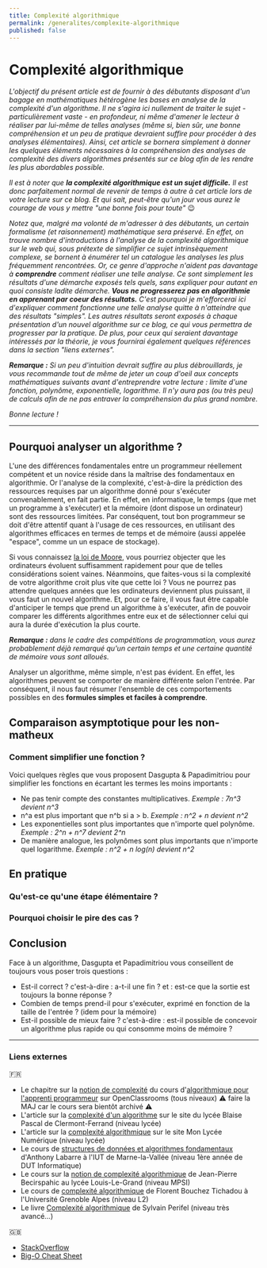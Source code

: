 ```yaml
---
title: Complexité algorithmique
permalink: /generalites/complexite-algorithmique
published: false
---
```


# Complexité algorithmique

_L'objectif du présent article est de fournir à des débutants disposant d'un bagage en mathématiques hétérogène les bases en analyse de la complexité d'un algorithme.
Il ne s'agira ici nullement de traiter le sujet - particulièrement vaste - en profondeur, ni même d'amener le lecteur à réaliser par lui-même de telles analyses (même si, bien sûr, une bonne compréhension et un peu de pratique devraient suffire pour procéder à des analyses élémentaires).
Ainsi, cet article se bornera simplement à donner les quelques éléments nécessaires à la compréhension des analyses de complexité des divers algorithmes présentés sur ce blog afin de les rendre les plus abordables possible._

_Il est à noter que **la complexité algorithmique est un sujet difficile.**
Il est donc parfaitement normal de revenir de temps à autre à cet article lors de votre lecture sur ce blog.
Et qui sait, peut-être qu'un jour vous aurez le courage de vous y mettre "une bonne fois pour toute"_ :wink:

_Notez que, malgré ma volonté de m'adresser à des débutants, un certain formalisme (et raisonnement) mathématique sera préservé.
En effet, on trouve nombre d'introductions à l'analyse de la complexité algorithmique sur le web qui, sous prétexte de simplifier ce sujet intrinsèquement complexe, se bornent à énumérer tel un catalogue les analyses les plus fréquemment rencontrées.
Or, ce genre d'approche n'aident pas davantage à **comprendre** comment réaliser une telle analyse.
Ce sont simplement les résultats d'une démarche exposés tels quels, sans expliquer pour autant en quoi consiste ladite démarche.
**Vous ne progresserez pas en algorithmie en apprenant par coeur des résultats.**
C'est pourquoi je m'efforcerai ici d'expliquer comment fonctionne une telle analyse quitte à n'atteindre que des résultats "simples".
Les autres résultats seront exposés à chaque présentation d'un nouvel algorithme sur ce blog, ce qui vous permettra de progresser par la pratique.
De plus, pour ceux qui seraient davantage intéressés par la théorie, je vous fournirai également quelques références dans la section "liens externes"._

_**Remarque :**
Si un peu d'intuition devrait suffire au plus débrouillards, je vous recommande tout de même de jeter un coup d'oeil aux concepts mathématiques suivants avant d'entreprendre votre lecture : limite d'une fonction, polynôme, exponentielle, logarithme.
Il n'y aura pas (ou très peu) de calculs afin de ne pas entraver la compréhension du plus grand nombre._

_Bonne lecture !_

---

## Pourquoi analyser un algorithme ?

L'une des différences fondamentales entre un programmeur réellement compétent et un novice réside dans la maîtrise des fondamentaux en algorithmie.
Or l'analyse de la complexité, c'est-à-dire la prédiction des ressources requises par un algorithme donné pour s'exécuter convenablement, en fait partie.
En effet, en informatique, le temps (que met un programme à s'exécuter) et la mémoire (dont dispose un ordinateur) sont des ressources limitées.
Par conséquent, tout bon programmeur se doit d'être attentif quant à l'usage de ces ressources, en utilisant des algorithmes efficaces en termes de temps et de mémoire (aussi appelée "espace", comme un un espace de stockage).

Si vous connaissez  [la loi de Moore](https://fr.wikipedia.org/wiki/Loi_de_Moore), vous pourriez objecter que les ordinateurs évoluent suffisamment rapidement pour que de telles considérations soient vaines.
Néanmoins, que faites-vous si la complexité de votre algorithme croit plus vite que cette loi ?
Vous ne pourrez pas attendre quelques années que les ordinateurs deviennent plus puissant, il vous faut un nouvel algorithme.
Et, pour ce faire, il vous faut être capable d'anticiper le temps que prend un algorithme à s'exécuter, afin de pouvoir comparer les différents algorithmes entre eux et de sélectionner celui qui aura la durée d'exécution la plus courte.

_**Remarque :** dans le cadre des compétitions de programmation, vous aurez probablement déjà remarqué qu'un certain temps et une certaine quantité de mémoire vous sont alloués._

Analyser un algorithme, même simple, n'est pas évident.
En effet, les algorithmes peuvent se comporter de manière différente selon l'entrée.
Par conséquent, il nous faut résumer l'ensemble de ces comportements possibles en des **formules simples et faciles à comprendre**.

## Comparaison asymptotique pour les non-matheux

### Comment simplifier une fonction ?

Voici quelques règles que vous proposent Dasgupta & Papadimitriou pour simplifier les fonctions en écartant les termes les moins importants :
  - Ne pas tenir compte des constantes multiplicatives. _Exemple : 7n^3 devient n^3_
  - n^a est plus important que n^b si a > b. _Exemple : n^2 + n devient n^2_
  - Les exponentielles sont plus importantes que n'importe quel polynôme. _Exemple : 2^n + n^7 devient 2^n_
  - De manière analogue, les polynômes sont plus importants que n'importe quel logarithme. _Exemple : n^2 + n log(n) devient n^2_

## En pratique

### Qu'est-ce qu'une étape élémentaire ?

### Pourquoi choisir le pire des cas ?

## Conclusion

Face à un algorithme, Dasgupta et Papadimitriou vous conseillent de toujours vous poser trois questions :
  - Est-il correct ? c'est-à-dire : a-t-il une fin ? et : est-ce que la sortie est toujours la bonne réponse ?
  - Combien de temps prend-il pour s'exécuter, exprimé en fonction de la taille de l'entrée ? (idem pour la mémoire)
  - Est-il possible de mieux faire ? c'est-à-dire : est-il possible de concevoir un algorithme plus rapide ou qui consomme moins de mémoire ?

---

### Liens externes
:fr:
  - Le chapitre sur la [notion de complexité](https://openclassrooms.com/fr/courses/1467201-algorithmique-pour-lapprenti-programmeur/1467358-la-notion-de-complexite) du cours d'[algorithmique pour l'apprenti programmeur](https://openclassrooms.com/fr/courses/1467201-algorithmique-pour-lapprenti-programmeur) sur OpenClassrooms (tous niveaux) :warning: faire la MAJ car le cours sera bientôt archivé :warning:
  - L'article sur la [complexité d'un algorithme](https://info.blaisepascal.fr/nsi-complexite-dun-algorithme) sur le site du lycée Blaise Pascal de Clermont-Ferrand (niveau lycée)
  - L'article sur la [complexité algorithmique](http://www.monlyceenumerique.fr/nsi_premiere/algo_a/a2_complexite.php) sur le site Mon Lycée Numérique (niveau lycée)
  - Le cours de [structures de données et algorithmes fondamentaux](http://igm.univ-mlv.fr/~alabarre/teaching/struct/poly-m1103.pdf) d'Anthony Labarre à l'IUT de Marne-la-Vallée (niveau 1ère année de DUT Informatique)
  - Le cours sur la [notion de complexité algorithmique](http://www.monlyceenumerique.fr/nsi_premiere/algo_a/a2_complexite.php) de Jean-Pierre Becirspahic au lycée Louis-Le-Grand (niveau MPSI)
  - Le cours de [complexité algorithmique](https://bouchflo.gricad-pages.univ-grenoble-alpes.fr/L2-algo/download/Documents/03-Complexite.pdf) de Florent Bouchez Tichadou à l'Université Grenoble Alpes (niveau L2)
  - Le livre [Complexité algorithmique](https://www.irif.fr/~sperifel//complexite.pdf) de Sylvain Perifel (niveau très avancé...)

:uk:
  - [StackOverflow](https://stackoverflow.com/questions/487258/what-is-a-plain-english-explanation-of-big-o-notation)
  - [Big-O Cheat Sheet](https://www.bigocheatsheet.com/)
